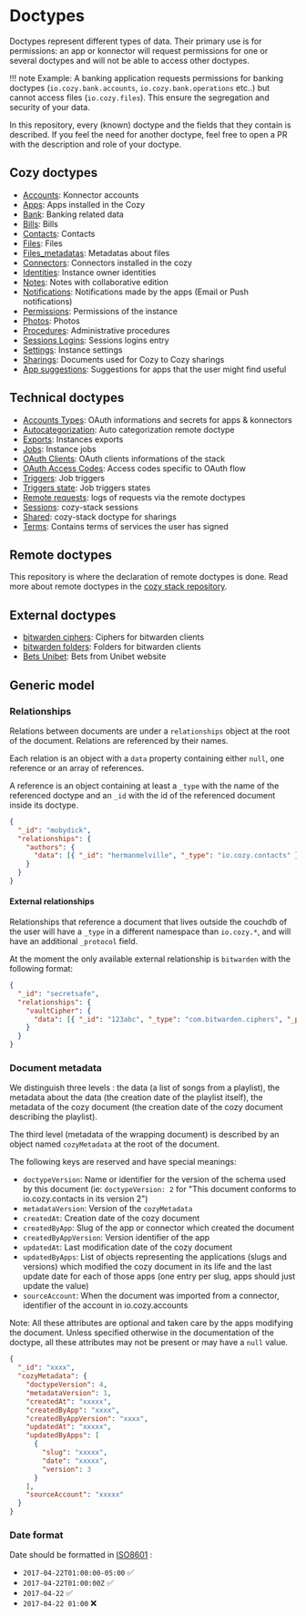 # Doctypes

Doctypes represent different types of data. Their primary use is for permissions: an app or konnector will request permissions
for one or several doctypes and will not be able to access other doctypes.

!!! note
    Example: A banking application requests permissions for banking doctypes (`io.cozy.bank.accounts`, `io.cozy.bank.operations` etc..)
    but cannot access files (`io.cozy.files`).
This ensure the segregation and security of your data.

In this repository, every (known) doctype and the fields that they contain is described. If you feel the need
for another doctype, feel free to open a PR with the description and role of your doctype.

## Cozy doctypes

- [Accounts](io.cozy.accounts.md): Konnector accounts
- [Apps](io.cozy.apps.md): Apps installed in the Cozy
- [Bank](io.cozy.bank.md): Banking related data
- [Bills](io.cozy.bills.md): Bills
- [Contacts](io.cozy.contacts.md): Contacts
- [Files](io.cozy.files.md): Files
- [Files_metadatas](io.cozy.files_metadata.md): Metadatas about files
- [Connectors](io.cozy.konnectors.md): Connectors installed in the cozy
- [Identities](io.cozy.identities.md): Instance owner identities
- [Notes](io.cozy.notes.md): Notes with collaborative edition
- [Notifications](io.cozy.notifications.md): Notifications made by the apps (Email or Push notifications)
- [Permissions](io.cozy.permissions.md): Permissions of the instance
- [Photos](io.cozy.photos.md): Photos
- [Procedures](io.cozy.procedures.md): Administrative procedures
- [Sessions Logins](io.cozy.sessions.logins.md): Sessions logins entry
- [Settings](io.cozy.settings.md): Instance settings
- [Sharings](io.cozy.sharings.md): Documents used for Cozy to Cozy sharings
- [App suggestions](io.cozy.apps.suggestions.md): Suggestions for apps that the user might find useful

## Technical doctypes

- [Accounts Types](io.cozy.account_types.md): OAuth informations and secrets
  for apps & konnectors
- [Autocategorization](cc.cozycloud.autocategorization.md): Auto categorization remote doctype
- [Exports](io.cozy.exports.md): Instances exports
- [Jobs](io.cozy.jobs.md): Instance jobs
- [OAuth Clients](io.cozy.oauth.clients.md): OAuth clients informations of the stack
- [OAuth Access Codes](io.cozy.oauth.access_codes.md): Access codes specific to OAuth flow
- [Triggers](io.cozy.triggers.md): Job triggers
- [Triggers state](io.cozy.triggers.state.md): Job triggers states
- [Remote requests](io.cozy.remote.requests.md): logs of requests via the remote doctypes
- [Sessions](io.cozy.sessions.md): cozy-stack sessions
- [Shared](io.cozy.shared.md): cozy-stack doctype for sharings
- [Terms](io.cozy.terms.md): Contains terms of services the user has signed

## Remote doctypes

This repository is where the declaration of remote doctypes is done. Read more about remote doctypes in the [cozy stack repository](https://github.com/cozy/cozy-stack/blob/51f99a890dba85ff9c4b09124ee3b5bdd3d83300/docs/remote.md#declaring-a-remote-doctype).

## External doctypes

- [bitwarden ciphers](com.bitwarden.ciphers.md): Ciphers for bitwarden clients
- [bitwarden folders](com.bitwarden.folders.md): Folders for bitwarden clients
- [Bets Unibet](com.unibet.bets.md): Bets from Unibet website

## Generic model

### Relationships

Relations between documents are under a `relationships` object at the root of the document. Relations are referenced by their names.

Each relation is an object with a `data` property containing either `null`, one reference or an array of references.

A reference is an object containing at least a `_type` with the name of the referenced doctype and an `_id` with the id of the referenced document inside its doctype.

```json
{
  "_id": "mobydick",
  "relationships": {
    "authors": {
      "data": [{ "_id": "hermanmelville", "_type": "io.cozy.contacts" }]
    }
  }
}
```

#### External relationships

Relationships that reference a document that lives outside the couchdb of the user will have a `_type` in a different namespace than `io.cozy.*`, and will have an additional `_protocol` field.

At the moment the only available external relationship is `bitwarden` with the following format:

```json
{
  "_id": "secretsafe",
  "relationships": {
    "vaultCipher": {
      "data": [{ "_id": "123abc", "_type": "com.bitwarden.ciphers", "_protocol": "bitwarden" }]
    }
  }
}
```

### Document metadata

We distinguish three levels : the data (a list of songs from a playlist), the metadata about the data (the creation date of the playlist itself), the metadata of the cozy document (the creation date of the cozy document describing the playlist).

The third level (metadata of the wrapping document) is described by an object named `cozyMetadata` at the root of the document.

The following keys are reserved and have special meanings:

- `doctypeVersion`: Name or identifier for the version of the schema used by this document (ie: `doctypeVersion: 2` for "This document conforms to io.cozy.contacts in its version 2")
- `metadataVersion`: Version of the `cozyMetadata`
- `createdAt`: Creation date of the cozy document
- `createdByApp`: Slug of the app or connector which created the document
- `createdByAppVersion`: Version identifier of the app
- `updatedAt`: Last modification date of the cozy document
- `updatedByApps`: List of objects representing the applications (slugs and versions) which modified the cozy document in its life and the last update date for each of those apps (one entry per slug, apps should just update the value)
- `sourceAccount`: When the document was imported from a connector, identifier of the account in io.cozy.accounts

Note: All these attributes are optional and taken care by the apps modifying the document. Unless specified otherwise in the documentation of the doctype, all these attributes may not be present or may have a `null` value.

```json
{
  "_id": "xxxx",
  "cozyMetadata": {
    "doctypeVersion": 4,
    "metadataVersion": 1,
    "createdAt": "xxxxx",
    "createdByApp": "xxxx",
    "createdByAppVersion": "xxxx",
    "updatedAt": "xxxxx",
    "updatedByApps": [
      {
        "slug": "xxxxx",
        "date": "xxxxx",
        "version": 3
      }
    ],
    "sourceAccount": "xxxxx"
  }
}
```

### Date format

Date should be formatted in [ISO8601](https://fr.wikipedia.org/wiki/ISO_8601) :

- `2017-04-22T01:00:00-05:00` ✅
- `2017-04-22T01:00:00Z` ✅
- `2017-04-22` ✅
- `2017-04-22 01:00` ❌
